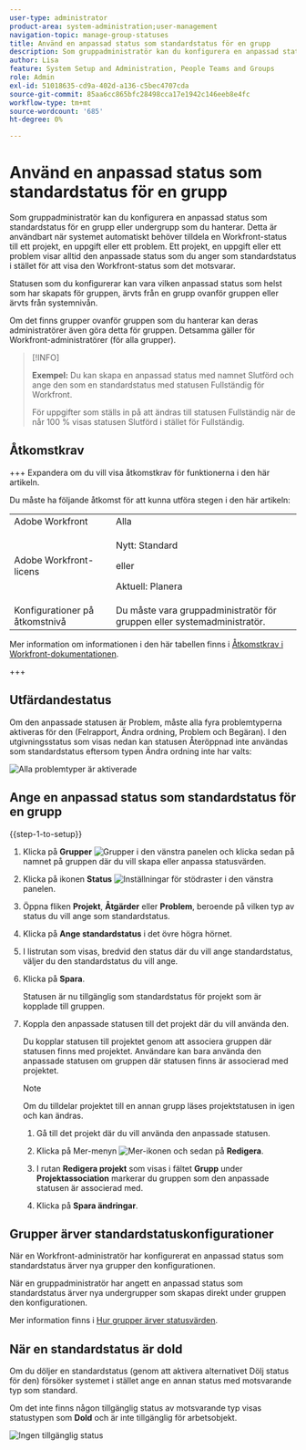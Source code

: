 ```yaml
---
user-type: administrator
product-area: system-administration;user-management
navigation-topic: manage-group-statuses
title: Använd en anpassad status som standardstatus för en grupp
description: Som gruppadministratör kan du konfigurera en anpassad status som standardstatus för en grupp eller undergrupp som du hanterar.
author: Lisa
feature: System Setup and Administration, People Teams and Groups
role: Admin
exl-id: 51018635-cd9a-402d-a136-c5bec4707cda
source-git-commit: 85aa6cc865bfc28498cca17e1942c146eeb8e4fc
workflow-type: tm+mt
source-wordcount: '685'
ht-degree: 0%

---
```


# Använd en anpassad status som standardstatus för en grupp

Som gruppadministratör kan du konfigurera en anpassad status som standardstatus för en grupp eller undergrupp som du hanterar. Detta är användbart när systemet automatiskt behöver tilldela en Workfront-status till ett projekt, en uppgift eller ett problem. Ett projekt, en uppgift eller ett problem visar alltid den anpassade status som du anger som standardstatus i stället för att visa den Workfront-status som det motsvarar.

Statusen som du konfigurerar kan vara vilken anpassad status som helst som har skapats för gruppen, ärvts från en grupp ovanför gruppen eller ärvts från systemnivån.

Om det finns grupper ovanför gruppen som du hanterar kan deras administratörer även göra detta för gruppen. Detsamma gäller för Workfront-administratörer (för alla grupper).

>[!INFO]
>
>**Exempel:** Du kan skapa en anpassad status med namnet Slutförd och ange den som en standardstatus med statusen Fullständig för Workfront.
>
>För uppgifter som ställs in på att ändras till statusen Fullständig när de når 100 % visas statusen Slutförd i stället för Fullständig.

## Åtkomstkrav

+++ Expandera om du vill visa åtkomstkrav för funktionerna i den här artikeln.

Du måste ha följande åtkomst för att kunna utföra stegen i den här artikeln:

<table style="table-layout:auto"> 
 <col> 
 <col> 
 <tbody> 
  <tr> 
   <td role="rowheader">Adobe Workfront</td> 
   <td>Alla</td> 
  </tr> 
  <tr> 
  <tr> 
   <td role="rowheader">Adobe Workfront-licens</td> 
   <td><p>Nytt: Standard</p>
       <p>eller</p>
       <p>Aktuell: Planera</p></td>
  </tr> 
  </tr> 
  <tr> 
   <td role="rowheader">Konfigurationer på åtkomstnivå</td> 
   <td>Du måste vara gruppadministratör för gruppen eller systemadministratör.</td>
  </tr> 
 </tbody> 
</table>

Mer information om informationen i den här tabellen finns i [Åtkomstkrav i Workfront-dokumentationen](/help/quicksilver/administration-and-setup/add-users/access-levels-and-object-permissions/access-level-requirements-in-documentation.md).

+++

## Utfärdandestatus

Om den anpassade statusen är Problem, måste alla fyra problemtyperna aktiveras för den (Felrapport, Ändra ordning, Problem och Begäran). I den utgivningsstatus som visas nedan kan statusen Återöppnad inte användas som standardstatus eftersom typen Ändra ordning inte har valts:

![Alla problemtyper är aktiverade](assets/all-4-issue-types-enabled.png)

## Ange en anpassad status som standardstatus för en grupp

{{step-1-to-setup}}

1. Klicka på **Grupper** ![Grupper](assets/groups-icon.png) i den vänstra panelen och klicka sedan på namnet på gruppen där du vill skapa eller anpassa statusvärden.
1. Klicka på ikonen **Status** ![Inställningar för stödraster](assets/gear-icon-settings.png) i den vänstra panelen.
1. Öppna fliken **Projekt**, **Åtgärder** eller **Problem**, beroende på vilken typ av status du vill ange som standardstatus.
1. Klicka på **Ange standardstatus** i det övre högra hörnet.
1. I listrutan som visas, bredvid den status där du vill ange standardstatus, väljer du den standardstatus du vill ange.
1. Klicka på **Spara**.

   Statusen är nu tillgänglig som standardstatus för projekt som är kopplade till gruppen.

1. Koppla den anpassade statusen till det projekt där du vill använda den.

   Du kopplar statusen till projektet genom att associera gruppen där statusen finns med projektet. Användare kan bara använda den anpassade statusen om gruppen där statusen finns är associerad med projektet.

   >[!NOTE]
   >
   >Om du tilldelar projektet till en annan grupp läses projektstatusen in igen och kan ändras.

   1. Gå till det projekt där du vill använda den anpassade statusen.
   1. Klicka på Mer-menyn ![Mer-ikonen](assets/more-icon.png) och sedan på **Redigera**.
   1. I rutan **Redigera projekt** som visas i fältet **Grupp** under **Projektassociation** markerar du gruppen som den anpassade statusen är associerad med.

   1. Klicka på **Spara ändringar**.

## Grupper ärver standardstatuskonfigurationer

När en Workfront-administratör har konfigurerat en anpassad status som standardstatus ärver nya grupper den konfigurationen.

När en gruppadministratör har angett en anpassad status som standardstatus ärver nya undergrupper som skapas direkt under gruppen den konfigurationen.

Mer information finns i [Hur grupper ärver statusvärden](../../../administration-and-setup/manage-groups/manage-group-statuses/how-groups-inherit-statuses.md).

## När en standardstatus är dold

Om du döljer en standardstatus (genom att aktivera alternativet Dölj status för den) försöker systemet i stället ange en annan status med motsvarande typ som standard.

Om det inte finns någon tillgänglig status av motsvarande typ visas statustypen som **Dold** och är inte tillgänglig för arbetsobjekt.

![Ingen tillgänglig status](assets/when-hide-default-status-no-equivalent.png)
